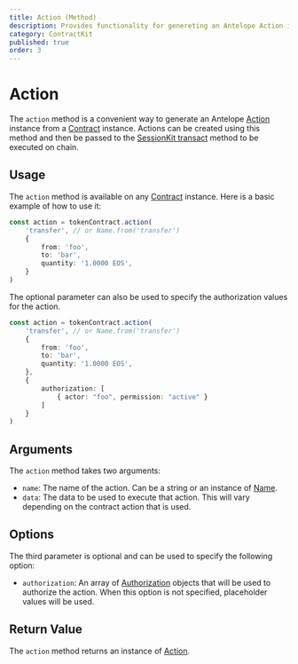 ```yaml
---
title: Action (Method)
description: Provides functionality for genereting an Antelope Action instance from a Contract instance.
category: ContractKit
published: true
order: 3
---
```


# Action

The `action` method is a convenient way to generate an Antelope [Action](/docs/antelope/action) instance from a [Contract](/docs/contract-kit/contract) instance. Actions can be created using this method and then be passed to the [SessionKit transact](/docs/session-kit/transact) method to be executed on chain.

## Usage

The `action` method is available on any [Contract](/docs/contract-kit/contract) instance. Here is a basic example of how to use it:
```typescript
const action = tokenContract.action(
    'transfer', // or Name.from('transfer')
    {
        from: 'foo',
        to: 'bar',
        quantity: '1.0000 EOS',
    }
)
```

The optional parameter can also be used to specify the authorization values for the action.

```typescript
const action = tokenContract.action(
    'transfer', // or Name.from('transfer')
    {
        from: 'foo',
        to: 'bar',
        quantity: '1.0000 EOS',
    },
    {
        authorization: [
            { actor: "foo", permission: "active" }
        ]
    }
)
```

## Arguments

The `action` method takes two arguments:

- `name`: The name of the action. Can be a string or an instance of [Name](/docs/antelope/name).
- `data`: The data to be used to execute that action. This will vary depending on the contract action that is used.

## Options

The third parameter is optional and can be used to specify the following option:

- `authorization`: An array of [Authorization](/docs/antelope/authorization) objects that will be used to authorize the action. When this option is not specified, placeholder values will be used.

## Return Value

The `action` method returns an instance of [Action](/docs/antelope/action).